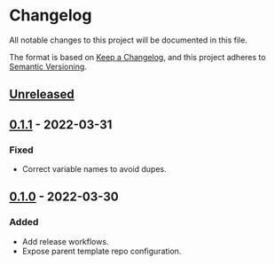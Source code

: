 # Changelog

All notable changes to this project will be documented in this file.

The format is based on [Keep a Changelog](https://keepachangelog.com/en/1.0.0/),
and this project adheres to [Semantic Versioning](https://semver.org/spec/v2.0.0.html).

## [Unreleased]

## [0.1.1] - 2022-03-31

### Fixed

- Correct variable names to avoid dupes.

## [0.1.0] - 2022-03-30

### Added

- Add release workflows.
- Expose parent template repo configuration.

[Unreleased]: https://github.com/a7d-corp/terraform-github-modules/compare/v0.1.1...HEAD
[0.1.1]: https://github.com/a7d-corp/terraform-github-modules/compare/v0.1.0...v0.1.1
[0.1.0]: https://github.com/a7d-corp/terraform-github-modules/releases/tag/v0.1.0
